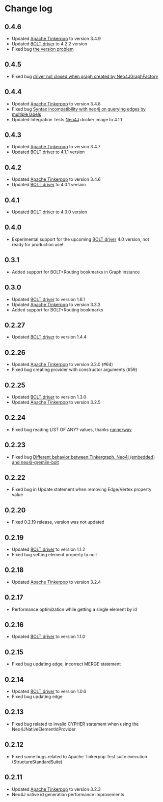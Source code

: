 # Change log

## 0.4.6

* Updated [Apache Tinkerpop](http://tinkerpop.apache.org/) to version 3.4.9
* Updated [BOLT driver](https://github.com/neo4j/neo4j-java-driver) to 4.2.2 version
* Fixed bug [the version problem](https://github.com/SteelBridgeLabs/neo4j-gremlin-bolt/issues/103)

## 0.4.5

* Fixed bug [driver not closed when graph created by Neo4JGraphFactory](https://github.com/SteelBridgeLabs/neo4j-gremlin-bolt/issues/105)

## 0.4.4

* Updated [Apache Tinkerpop](http://tinkerpop.apache.org/) to version 3.4.8
* Fixed bug [Syntax incompatibility with neo4j on querying edges by multiple labels](https://github.com/SteelBridgeLabs/neo4j-gremlin-bolt/issues/98)
* Updated Integration Tests [Neo4J](http://neo4j.com/) docker image to 4.1.1 

## 0.4.3

* Updated [Apache Tinkerpop](http://tinkerpop.apache.org/) to version 3.4.7
* Updated [BOLT driver](https://github.com/neo4j/neo4j-java-driver) to 4.1.1 version

## 0.4.2

* Updated [Apache Tinkerpop](http://tinkerpop.apache.org/) to version 3.4.6
* Updated [BOLT driver](https://github.com/neo4j/neo4j-java-driver) to 4.0.1 version

## 0.4.1

* Updated [BOLT driver](https://github.com/neo4j/neo4j-java-driver) to 4.0.0 version

## 0.4.0

* Experimental support for the upcoming [BOLT driver](https://github.com/neo4j/neo4j-java-driver) 4.0 version, not ready for production use!

## 0.3.1

* Added support for BOLT+Routing bookmarks in Graph instance

## 0.3.0

* Updated [BOLT driver](https://github.com/neo4j/neo4j-java-driver) to version 1.6.1
* Updated [Apache Tinkerpop](http://tinkerpop.apache.org/) to version 3.3.3
* Added support for BOLT+Routing bookmarks 

## 0.2.27

* Updated [BOLT driver](https://github.com/neo4j/neo4j-java-driver) to version 1.4.4

## 0.2.26

* Updated [Apache Tinkerpop](http://tinkerpop.apache.org/) to version 3.3.0 (#64)
* Fixed bug creating provider with constructor arguments (#59)

## 0.2.25

* Updated [BOLT driver](https://github.com/neo4j/neo4j-java-driver) to version 1.3.0
* Updated [Apache Tinkerpop](http://tinkerpop.apache.org/) to version 3.2.5

## 0.2.24

* Fixed bug reading LIST OF ANY? values, thanks [runnerway](https://github.com/runnerway)

## 0.2.23

* Fixed bug [Different behavior between Tinkergraph, Neo4j (embedded) and neo4j-gremlin-bolt](https://github.com/SteelBridgeLabs/neo4j-gremlin-bolt/issues/52)

## 0.2.22

* Fixed bug in Update statement when removing Edge/Vertex property value

## 0.2.20

* Fixed 0.2.19 release, version was not updated

## 0.2.19

* Updated [BOLT driver](https://github.com/neo4j/neo4j-java-driver) to version 1.1.2
* Fixed bug setting element property to null

## 0.2.18

* Updated [Apache Tinkerpop](http://tinkerpop.apache.org/) to version 3.2.4

## 0.2.17

* Performance optimization while getting a single element by id

## 0.2.16

* Updated [BOLT driver](https://github.com/neo4j/neo4j-java-driver) to version 1.1.0

## 0.2.15

* Fixed bug updating edge, incorrect MERGE statement

## 0.2.14

* Updated [BOLT driver](https://github.com/neo4j/neo4j-java-driver) to version 1.0.6
* Fixed bug updating edge

## 0.2.13

* Fixed bug related to invalid CYPHER statement when using the Neo4JNativeElementIdProvider 

## 0.2.12

* Fixed some bugs related to Apache Tinkerpop Test suite execution (StructureStandardSuite) 

## 0.2.11

* Updated [Apache Tinkerpop](http://tinkerpop.apache.org/) to version 3.2.3
* Neo4J native id generation performance improvements
